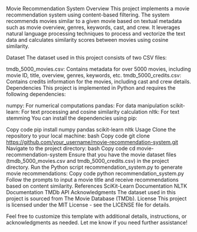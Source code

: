 Movie Recommendation System
Overview
This project implements a movie recommendation system using content-based filtering. The system recommends movies similar to a given movie based on textual metadata such as movie overview, genres, keywords, cast, and crew. It leverages natural language processing techniques to process and vectorize the text data and calculates similarity scores between movies using cosine similarity.

Dataset
The dataset used in this project consists of two CSV files:

tmdb_5000_movies.csv: Contains metadata for over 5000 movies, including movie ID, title, overview, genres, keywords, etc.
tmdb_5000_credits.csv: Contains credits information for the movies, including cast and crew details.
Dependencies
This project is implemented in Python and requires the following dependencies:

numpy: For numerical computations
pandas: For data manipulation
scikit-learn: For text processing and cosine similarity calculation
nltk: For text stemming
You can install the dependencies using pip:

Copy code
pip install numpy pandas scikit-learn nltk
Usage
Clone the repository to your local machine:
bash
Copy code
git clone https://github.com/your_username/movie-recommendation-system.git
Navigate to the project directory:
bash
Copy code
cd movie-recommendation-system
Ensure that you have the movie dataset files (tmdb_5000_movies.csv and tmdb_5000_credits.csv) in the project directory.
Run the Python script recommendation_system.py to generate movie recommendations:
Copy code
python recommendation_system.py
Follow the prompts to input a movie title and receive recommendations based on content similarity.
References
SciKit-Learn Documentation
NLTK Documentation
TMDb API
Acknowledgments
The dataset used in this project is sourced from The Movie Database (TMDb).
License
This project is licensed under the MIT License - see the LICENSE file for details.

Feel free to customize this template with additional details, instructions, or acknowledgments as needed. Let me know if you need further assistance!






